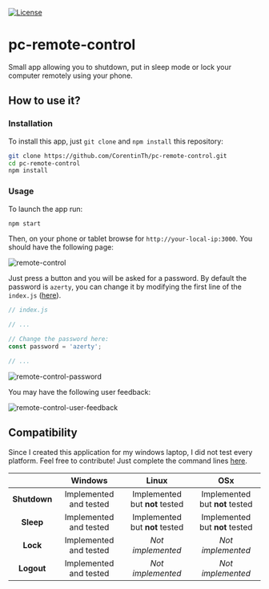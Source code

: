 [![License](https://img.shields.io/github/license/CorentinTh/pc-remote-control.svg)](https://github.com/CorentinTh/pc-remote-control/blob/master/LICENSE)

# pc-remote-control

Small app allowing you to shutdown, put in sleep mode or lock your computer remotely using your phone.

## How to use it?
### Installation

To install this app, just `git clone` and `npm install` this repository:

``` bash
git clone https://github.com/CorentinTh/pc-remote-control.git
cd pc-remote-control
npm install
```

### Usage

To launch the app run:

``` bash
npm start
```

Then, on your phone or tablet browse for `http://your-local-ip:3000`. You should have the following page:

![remote-control](http://cdn.corentin-thomasset.fr/img-divers/remote-control/1.png)

Just press a button and you will be asked for a password. By default the password is `azerty`, you can change it by modifying the first line of the `index.js` ([here](https://github.com/CorentinTh/pc-remote-control/blob/master/index.js#L4)).

``` javascript
// index.js

// ...

// Change the password here:
const password = 'azerty';

// ...
```

![remote-control-password](http://cdn.corentin-thomasset.fr/img-divers/remote-control/2.png)

You may have the following user feedback:

![remote-control-user-feedback](http://cdn.corentin-thomasset.fr/img-divers/remote-control/5.png)


## Compatibility

Since I created this application for my windows laptop, I did not test every platform. Feel free to contribute! Just complete the command lines [here](https://github.com/CorentinTh/pc-remote-control/blob/master/pc-controls.js#L10).

|              |       **Windows**      |            **Linux**           |             **OSx**            |
|:------------:|:----------------------:|:------------------------------:|:------------------------------:|
| **Shutdown** | Implemented and tested | Implemented but **not** tested | Implemented but **not** tested |
|   **Sleep**  | Implemented and tested | Implemented but **not** tested | Implemented but **not** tested |
|   **Lock**   | Implemented and tested |        *Not implemented*       |        *Not implemented*       |
|  **Logout**  | Implemented and tested |        *Not implemented*       |        *Not implemented*       |
